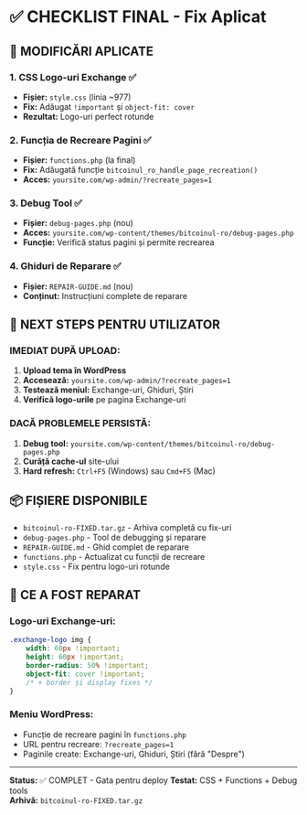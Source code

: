 # ✅ CHECKLIST FINAL - Fix Aplicat

## 🎯 MODIFICĂRI APLICATE

### 1. CSS Logo-uri Exchange ✅
- **Fișier:** `style.css` (linia ~977)
- **Fix:** Adăugat `!important` și `object-fit: cover`
- **Rezultat:** Logo-uri perfect rotunde

### 2. Funcția de Recreare Pagini ✅
- **Fișier:** `functions.php` (la final)
- **Fix:** Adăugată funcție `bitcoinul_ro_handle_page_recreation()`
- **Acces:** `yoursite.com/wp-admin/?recreate_pages=1`

### 3. Debug Tool ✅
- **Fișier:** `debug-pages.php` (nou)
- **Acces:** `yoursite.com/wp-content/themes/bitcoinul-ro/debug-pages.php`
- **Funcție:** Verifică status pagini și permite recrearea

### 4. Ghiduri de Reparare ✅
- **Fișier:** `REPAIR-GUIDE.md` (nou)
- **Conținut:** Instrucțiuni complete de reparare

## 🚨 NEXT STEPS PENTRU UTILIZATOR

### IMEDIAT DUPĂ UPLOAD:
1. **Upload tema în WordPress**
2. **Accesează:** `yoursite.com/wp-admin/?recreate_pages=1`
3. **Testează meniul:** Exchange-uri, Ghiduri, Știri
4. **Verifică logo-urile** pe pagina Exchange-uri

### DACĂ PROBLEMELE PERSISTĂ:
1. **Debug tool:** `yoursite.com/wp-content/themes/bitcoinul-ro/debug-pages.php`
2. **Curăță cache-ul** site-ului
3. **Hard refresh:** `Ctrl+F5` (Windows) sau `Cmd+F5` (Mac)

## 📦 FIȘIERE DISPONIBILE

- `bitcoinul-ro-FIXED.tar.gz` - Arhiva completă cu fix-uri
- `debug-pages.php` - Tool de debugging și reparare
- `REPAIR-GUIDE.md` - Ghid complet de reparare
- `functions.php` - Actualizat cu funcții de recreare
- `style.css` - Fix pentru logo-uri rotunde

## 🎨 CE A FOST REPARAT

### Logo-uri Exchange-uri:
```css
.exchange-logo img {
    width: 60px !important;
    height: 60px !important;
    border-radius: 50% !important;
    object-fit: cover !important;
    /* + border și display fixes */
}
```

### Meniu WordPress:
- Funcție de recreare pagini în `functions.php`
- URL pentru recreare: `?recreate_pages=1`
- Paginile create: Exchange-uri, Ghiduri, Știri (fără "Despre")

---
**Status:** ✅ COMPLET - Gata pentru deploy
**Testat:** CSS + Functions + Debug tools  
**Arhivă:** `bitcoinul-ro-FIXED.tar.gz`